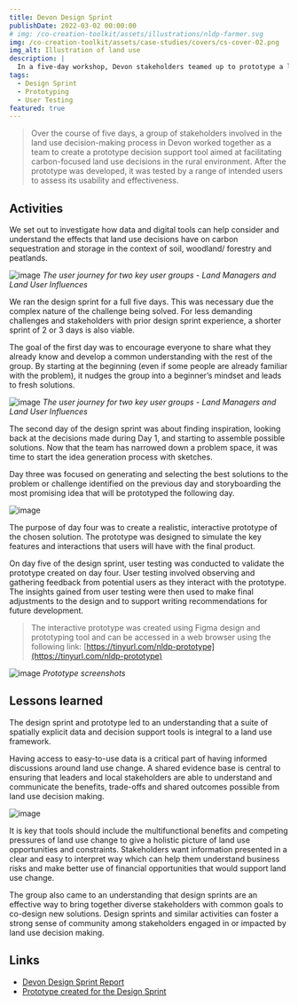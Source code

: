 ```yaml
---
title: Devon Design Sprint 
publishDate: 2022-03-02 00:00:00
# img: /co-creation-toolkit/assets/illustrations/nldp-farmer.svg
img: /co-creation-toolkit/assets/case-studies/covers/cs-cover-02.png
img_alt: Illustration of land use
description: |
  In a five-day workshop, Devon stakeholders teamed up to prototype a land use decision tool with a focus on carbon impact.
tags:
  - Design Sprint
  - Prototyping
  - User Testing
featured: true
---
```


> Over the course of five days, a group of stakeholders involved in the land use decision-making process in Devon worked together as a team to create a prototype decision support tool aimed at facilitating carbon-focused land use decisions in the rural environment. After the prototype was developed, it was tested by a range of intended users to assess its usability and effectiveness.

## Activities

We set out to investigate how data and digital tools can help consider and understand the effects that land use decisions have on carbon sequestration and storage in the context of soil, woodland/ forestry and peatlands.

![image](/co-creation-toolkit/assets/case-studies/devon/nldp-sprint-pic-3.png)
*The user journey for two key user groups - Land Managers and Land User Influences*


We ran the design sprint for a full five days. This was necessary due the complex nature of the challenge being solved. For less demanding challenges and stakeholders with prior design sprint experience, a shorter sprint of 2 or 3 days is also viable.

The goal of the first day was to encourage everyone to share what they already know and develop a common understanding with the rest of the group. By starting at the beginning (even if some people are already familiar with the problem), it nudges the group into a beginner’s mindset and leads to fresh solutions.

![image](/co-creation-toolkit/assets/case-studies/devon/devon-desing-sprint-plan.png)
*The user journey for two key user groups - Land Managers and Land User Influences*

The second day of the design sprint was about finding inspiration, looking back at the decisions made during Day 1, and starting to assemble possible solutions. Now that the team has narrowed down a problem space, it was time to start the idea generation process with sketches.

Day three was focused on generating and selecting the best solutions to the problem or challenge identified on the previous day and storyboarding the most promising idea that will be prototyped the following day.

![image](/co-creation-toolkit/assets/case-studies/devon/nldp-sprint-pic-2.png)

The purpose of day four was to create a realistic, interactive prototype of the chosen solution. The prototype was designed to simulate the key features and interactions that users will have with the final product.

On day five of the design sprint, user testing was conducted to validate the prototype created on day four. User testing involved observing and gathering feedback from potential users as they interact with the prototype. The insights gained from user testing were then used to make final adjustments to the design and to support writing recommendations for future development.

> The interactive prototype was created using Figma design and prototyping tool and can be accessed in a web browser using the following link: [https://tinyurl.com/nldp-prototype](https://tinyurl.com/nldp-prototype)

![image](/co-creation-toolkit/assets/case-studies/devon/nldp-app-scrneehots.png)
*Prototype screenshots*

## Lessons learned

The design sprint and prototype led to an understanding that a suite of spatially explicit data and decision support tools is integral to a land use framework.

Having access to easy-to-use data is a critical part of having informed discussions around land use change. A shared evidence base is central to ensuring that leaders and local stakeholders are able to understand and communicate the benefits, trade-offs and shared outcomes possible from land use decision making.

![image](/co-creation-toolkit/assets/case-studies/devon/nldp-illustration.png)

It is key that tools should include the multifunctional benefits and competing pressures of land use change to give a holistic picture of land use opportunities and constraints. Stakeholders want information presented in a clear and easy to interpret way which can help them understand business risks and make better use of financial opportunities that would support land use change.

The group also came to an understanding that design sprints are an effective way to bring together diverse stakeholders with common goals to co-design new solutions. Design sprints and similar activities can foster a strong sense of community among stakeholders engaged in or impacted by land use decision making.

## Links

* [Devon Design Sprint Report](https://ffcc.co.uk/publications/devon-design-sprint-report)
* [Prototype created for the Design Sprint](https://tinyurl.com/nldp-prototype)
